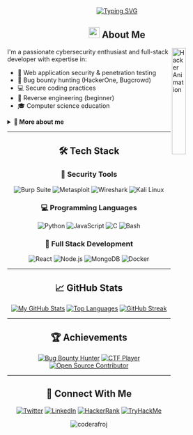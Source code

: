 <div align="center">
  <a href="https://git.io/typing-svg">
    <img src="https://readme-typing-svg.demolab.com?font=Fira+Code&weight=600&size=28&duration=3000&pause=500&color=22F700&center=true&vCenter=true&width=500&lines=Hi%2C+I'm+CODER+AFROJ;Ethical+Hacker;Security+Researcher;Full-Stack+Developer;Cybersecurity+Student" alt="Typing SVG" />
  </a>
</div>

<h2 align="center">
  <img src="https://media.giphy.com/media/hvRJCLFzcasrR4ia7z/giphy.gif" width="25px"/> About Me
</h2>

<img width="25%" align="right" src="https://github.com/coderafroj/coderafroj/blob/main/assets/hacker-animation.gif" alt="Hacker Animation">

I'm a passionate cybersecurity enthusiast and full-stack developer with expertise in:

- 🔐 Web application security & penetration testing
- 🐛 Bug bounty hunting (HackerOne, Bugcrowd)
- 💻 Secure coding practices
- 🧠 Reverse engineering (beginner)
- 🎓 Computer science education

<details>
  <summary><b>📌 More about me</b></summary>
  
  - 🔭 Currently working on: **Automated vulnerability scanner**
  - 🌱 Learning: **Assembly x86, Advanced Exploit Development**
  - 👯 Looking to collaborate on: **Open-source security tools**
  - 💬 Ask me about: **Web security, Linux, Python automation**
  - ⚡ Fun fact: **I can solve Rubik's cube in under 2 minutes**
  - 📫 How to reach me: [Twitter](https://x.com/coderafroj) | [LinkedIn](https://linkedin.com/in/coderafroj)
</details>

---

<h2 align="center">🛠️ Tech Stack</h2>

<div align="center">
  
### 🔧 Security Tools
![Burp Suite](https://img.shields.io/badge/Burp_Suite-FF6633?style=for-the-badge&logo=burp-suite&logoColor=white)
![Metasploit](https://img.shields.io/badge/Metasploit-008C8C?style=for-the-badge&logo=metasploit&logoColor=white)
![Wireshark](https://img.shields.io/badge/Wireshark-1679A7?style=for-the-badge&logo=wireshark&logoColor=white)
![Kali Linux](https://img.shields.io/badge/Kali_Linux-557C94?style=for-the-badge&logo=kali-linux&logoColor=white)

### 💻 Programming Languages
![Python](https://img.shields.io/badge/Python-3776AB?style=for-the-badge&logo=python&logoColor=white)
![JavaScript](https://img.shields.io/badge/JavaScript-F7DF1E?style=for-the-badge&logo=javascript&logoColor=black)
![C](https://img.shields.io/badge/C-00599C?style=for-the-badge&logo=c&logoColor=white)
![Bash](https://img.shields.io/badge/Bash-4EAA25?style=for-the-badge&logo=gnu-bash&logoColor=white)

### 🚀 Full Stack Development
![React](https://img.shields.io/badge/React-61DAFB?style=for-the-badge&logo=react&logoColor=black)
![Node.js](https://img.shields.io/badge/Node.js-339933?style=for-the-badge&logo=nodedotjs&logoColor=white)
![MongoDB](https://img.shields.io/badge/MongoDB-47A248?style=for-the-badge&logo=mongodb&logoColor=white)
![Docker](https://img.shields.io/badge/Docker-2496ED?style=for-the-badge&logo=docker&logoColor=white)

</div>

---

<h2 align="center">📈 GitHub Stats</h2>

<div align="center">
  
[![My GitHub Stats](https://github-readme-stats.vercel.app/api?username=coderafroj&show_icons=true&theme=radical&hide_border=true&bg_color=0D1117)](https://github.com/coderafroj)
[![Top Languages](https://github-readme-stats.vercel.app/api/top-langs/?username=coderafroj&layout=compact&theme=radical&hide_border=true&bg_color=0D1117)](https://github.com/coderafroj)
[![GitHub Streak](https://streak-stats.demolab.com/?user=coderafroj&theme=radical&hide_border=true&background=0D1117)](https://git.io/streak-stats)

</div>

---

<h2 align="center">🏆 Achievements</h2>

<div align="center">
  
[![Bug Bounty Hunter](https://img.shields.io/badge/Bug_Bounty-Hunter-red?style=for-the-badge&logo=hackerone)](https://hackerone.com/coderafroj)
[![CTF Player](https://img.shields.io/badge/CTF-Player-blue?style=for-the-badge&logo=tryhackme)](https://tryhackme.com/p/coderafroj)
[![Open Source Contributor](https://img.shields.io/badge/Open_Source-Contributor-green?style=for-the-badge&logo=github)](https://github.com/coderafroj)

</div>

---

<h2 align="center">🔗 Connect With Me</h2>

<div align="center">
  
[![Twitter](https://img.shields.io/badge/Twitter-1DA1F2?style=for-the-badge&logo=twitter&logoColor=white)](https://twitter.com/coderafroj)
[![LinkedIn](https://img.shields.io/badge/LinkedIn-0077B5?style=for-the-badge&logo=linkedin&logoColor=white)](https://linkedin.com/in/coderafroj)
[![HackerRank](https://img.shields.io/badge/HackerRank-00EA64?style=for-the-badge&logo=hackerrank&logoColor=white)](https://hackerrank.com/coderafroj)
[![TryHackMe](https://img.shields.io/badge/TryHackMe-212C42?style=for-the-badge&logo=tryhackme&logoColor=white)](https://tryhackme.com/p/coderafroj)

</div>

<div align="center">
  <img src="https://komarev.com/ghpvc/?username=coderafroj&label=Profile%20views&color=0e75b6&style=flat" alt="coderafroj" />
</div>